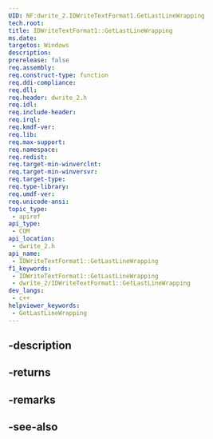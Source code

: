 ```yaml
---
UID: NF:dwrite_2.IDWriteTextFormat1.GetLastLineWrapping
tech.root: 
title: IDWriteTextFormat1::GetLastLineWrapping
ms.date: 
targetos: Windows
description: 
prerelease: false
req.assembly: 
req.construct-type: function
req.ddi-compliance: 
req.dll: 
req.header: dwrite_2.h
req.idl: 
req.include-header: 
req.irql: 
req.kmdf-ver: 
req.lib: 
req.max-support: 
req.namespace: 
req.redist: 
req.target-min-winverclnt: 
req.target-min-winversvr: 
req.target-type: 
req.type-library: 
req.umdf-ver: 
req.unicode-ansi: 
topic_type:
 - apiref
api_type:
 - COM
api_location:
 - dwrite_2.h
api_name:
 - IDWriteTextFormat1::GetLastLineWrapping
f1_keywords:
 - IDWriteTextFormat1::GetLastLineWrapping
 - dwrite_2/IDWriteTextFormat1::GetLastLineWrapping
dev_langs:
 - c++
helpviewer_keywords:
 - GetLastLineWrapping
---
```


## -description

## -returns

## -remarks

## -see-also

